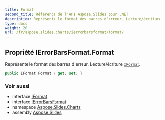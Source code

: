```yaml
---
title: Format
second_title: Référence de l'API Aspose.Slides pour .NET
description: Représente le format des barres d'erreur. Lecture/écriture IFormataspose.slides.charts/iformat.
type: docs
weight: 20
url: /fr/aspose.slides.charts/ierrorbarsformat/format/
---
```


## Propriété IErrorBarsFormat.Format

Représente le format des barres d'erreur. Lecture/écriture [`IFormat`](../../iformat).

```csharp
public IFormat Format { get; set; }
```

### Voir aussi

* interface [IFormat](../../iformat)
* interface [IErrorBarsFormat](../../ierrorbarsformat)
* namespace [Aspose.Slides.Charts](../../ierrorbarsformat)
* assembly [Aspose.Slides](../../../)

<!-- NE PAS ÉDITER : généré par xmldocmd pour Aspose.Slides.dll -->